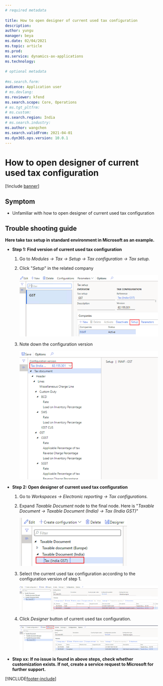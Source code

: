 ```yaml
---
# required metadata

title: How to open designer of current used tax configuration
description:
author: yungu
manager: beya
ms.date: 02/04/2021
ms.topic: article
ms.prod: 
ms.service: dynamics-ax-applications
ms.technology: 

# optional metadata

#ms.search.form:
audience: Application user
# ms.devlang: 
ms.reviewer: kfend
ms.search.scope: Core, Operations
# ms.tgt_pltfrm: 
# ms.custom: 
ms.search.region: India
# ms.search.industry: 
ms.author: wangchen
ms.search.validFrom: 2021-04-01
ms.dyn365.ops.version: 10.0.1
---
```




# How to open designer of current used tax configuration

[!include [banner](https://github.com/MicrosoftDocs/dynamics-365-unified-operations-public/blob/live/articles/finance/includes/banner.md)]

## **Symptom**

- Unfamiliar with how to open designer of current used tax configuration

 

## **Trouble shooting guide**

**Here take tax setup in standard environment in Microsoft as an example.**

- **Step 1: Find version of current used tax configuration**

  1. Go to *Modules -> Tax -> Setup -> Tax configuration -> Tax setup.*

  2. Click "*Setup*" in the related company

     [![Direct taxes (tab)](./media/open-designer-configuration-Picture1.png)](./media/open-designer-configuration-Picture1.png)

  3. Note down the configuration version

     [![Direct taxes (tab)](./media/open-designer-configuration-Picture2.png)](./media/open-designer-configuration-Picture2.png)

- **Step 2: Open designer of current used tax configuration**

  1. Go to *Workspaces -> Electronic reporting -> Tax configurations.*

  2. Expand *Taxable Document* node to the final node. Here is "*Taxable Document -> Taxable Document (India) -> Tax (India GST)*"

     [![Direct taxes (tab)](./media/open-designer-configuration-Picture3.png)](./media/open-designer-configuration-Picture3.png)

  3. Select the current used tax configuration according to the configuration version of step 1.

     [![Direct taxes (tab)](./media/open-designer-configuration-Picture4.png)](./media/open-designer-configuration-Picture4.png)

  4. Click *Designer* button of current used tax configuration.

     [![Direct taxes (tab)](./media/open-designer-configuration-Picture5.png)](./media/open-designer-configuration-Picture5.png)

- **Step xx: If no issue is found in above steps, check whether customization exists. If not, create a service request to Microsoft for further support.**



[!INCLUDE[footer-include](https://github.com/MicrosoftDocs/dynamics-365-unified-operations-public/blob/live/articles/includes/footer-banner.md)]